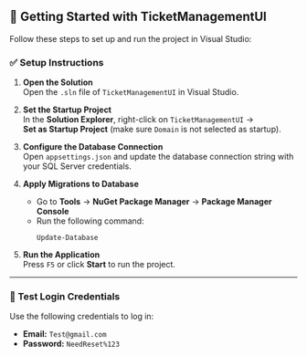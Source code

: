 ## 🚀 Getting Started with TicketManagementUI

Follow these steps to set up and run the project in Visual Studio:

### ✅ Setup Instructions

1. **Open the Solution**  
   Open the `.sln` file of `TicketManagementUI` in Visual Studio.

2. **Set the Startup Project**  
   In the **Solution Explorer**, right-click on `TicketManagementUI` →  
   **Set as Startup Project** (make sure `Domain` is not selected as startup).

3. **Configure the Database Connection**  
   Open `appsettings.json` and update the database connection string with your SQL Server credentials.

4. **Apply Migrations to Database**  
   - Go to **Tools** → **NuGet Package Manager** → **Package Manager Console**  
   - Run the following command:  
     ```
     Update-Database
     ```

5. **Run the Application**  
   Press `F5` or click **Start** to run the project.

---

### 🔐 Test Login Credentials

Use the following credentials to log in:

- **Email:** `Test@gmail.com`  
- **Password:** `NeedReset%123`
